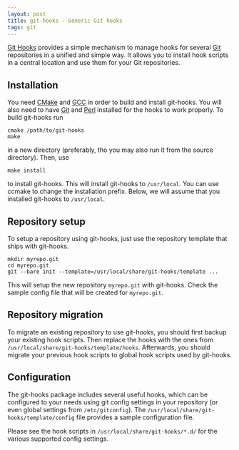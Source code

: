 ```yaml
---
layout: post
title: git-hooks - Generic Git hooks
tags: git
---
```



[Git Hooks](http://github.com/bmeurer/git-hooks) provides a simple mechanism to manage hooks
for several [Git](http://git-scm.com) repositories in a unified and simple way. It allows you
to install hook scripts in a central location and use them for your Git repositories.


## Installation

You need [CMake](http://www.cmake.org) and [GCC](http://gcc.gnu.org) in order to build and
install git-hooks. You will also need to have [Git](http://git-scm.com) and
[Perl](http://www.perl.org) installed for the hooks to work properly.  To build git-hooks run

```
cmake /path/to/git-hooks
make
```

in a new directory (preferably, tho you may also run it from the source
directory). Then, use

```
make install
```

to install git-hooks. This will install git-hooks to <code>/usr/local</code>. You can
use ccmake to change the installation prefix. Below, we will assume that you installed
git-hooks to <code>/usr/local</code>.


## Repository setup

To setup a repository using git-hooks, just use the repository template that ships with
git-hooks.

```
mkdir myrepo.git
cd myrepo.git
git --bare init --template=/usr/local/share/git-hooks/template ...
```

This will setup the new repository <code>myrepo.git</code> with git-hooks. Check the
sample config file that will be created for <code>myrepo.git</code>.


## Repository migration

To migrate an existing repository to use git-hooks, you should first backup
your existing hook scripts. Then replace the hooks with the ones from
<code>/usr/local/share/git-hooks/template/hooks</code>. Afterwards, you should migrate
your previous hook scripts to global hook scripts used by git-hooks.


## Configuration

The git-hooks package includes several useful hooks, which can be configured
to your needs using git config settings in your repository (or even global
settings from <code>/etc/gitconfig</code>). The
<code>/usr/local/share/git-hooks/template/config</code> file provides a sample
configuration file.

Please see the hook scripts in <code>/usr/local/share/git-hooks/*.d/</code> for the
various supported config settings.


